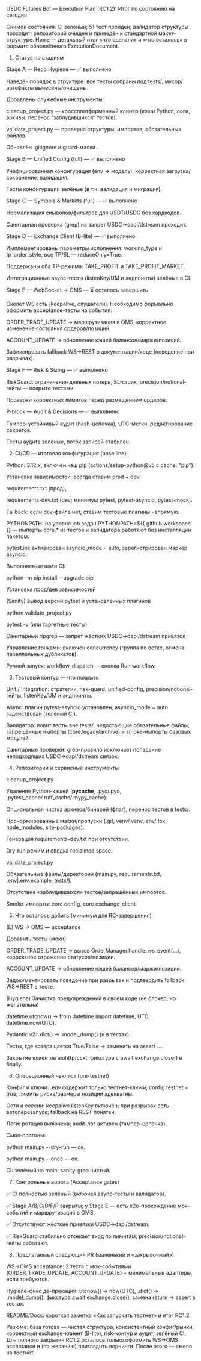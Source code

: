 USDC Futures Bot — Execution Plan (RC1.2): Итог по состоянию на сегодня

Снимок состояния: CI зелёный; 51 тест пройден; валидатор структуры проходит; репозиторий очищен и приведён к стандартной макет-структуре. Ниже — детальный итог «что сделали» и «что осталось» в формате обновлённого ExecutionDocument.

1. Статус по стадиям

Stage A — Repo Hygiene — ✅ выполнено

Наведён порядок в структуре: все тесты собраны под tests/, мусор/артефакты вынесены/очищены.

Добавлены служебные инструменты:

cleanup_project.py — кроссплатформенный клинер (кэши Python, логи, архивы, перенос “заблудившихся” тестов).

validate_project.py — проверка структуры, импортов, обязательных файлов.

Обновлён .gitignore и guard-маски.

Stage B — Unified Config (full) — ✅ выполнено

Унифицированная конфигурация (env → модель), корректная загрузка/сохранение, валидация.

Тесты конфигурации зелёные (в т.ч. валидация и миграция).

Stage C — Symbols & Markets (full) — ✅ выполнено

Нормализация символов/фильтров для USDT/USDC без хардкодов.

Санитарная проверка (grep) на запрет USDC→dapi/dstream проходит.

Stage D — Exchange Client (B-lite) — ✅ выполнено

Имплементированы параметры исполнения: working_type и tp_order_style, все TP/SL — reduceOnly=True.

Поддержаны оба TP-режима: TAKE_PROFIT и TAKE_PROFIT_MARKET.

Интеграционные async-тесты (listenKey/UM и эндпоинты) зелёные в CI.

Stage E — WebSocket → OMS — ⏳ осталось завершить

Скелет WS есть (keepalive, слушатели). Необходимо формально оформить acceptance-тесты на события:

ORDER_TRADE_UPDATE → маршрутизация в OMS, корректное изменение состояния ордеров/позиций.

ACCOUNT_UPDATE → обновление кэшей балансов/маржи/позиций.

Зафиксировать fallback WS→REST в документации/коде (поведение при разрывах).

Stage F — Risk & Sizing — ✅ выполнено

RiskGuard: ограничения дневных потерь, SL-стрик, precision/notional-гейты — покрыто тестами.

Проверки корректных лимитов перед размещением ордеров.

P-block — Audit & Decisions — ✅ выполнено

Тампер-устойчивый аудит (hash-цепочка), UTC-метки, редактирование секретов.

Тесты аудита зелёные, поток записей стабилен.

2. CI/CD — итоговая конфигурация (base line)

Python: 3.12.x, включён кэш pip (actions/setup-python@v5 с cache: "pip").

Установка зависимостей: всегда ставим prod + dev:

requirements.txt (прод),

requirements-dev.txt (dev; минимум pytest, pytest-asyncio, pytest-mock).

Fallback: если dev-файла нет, ставим тестовые плагины напрямую.

PYTHONPATH: на уровне job задан PYTHONPATH=${{ github.workspace }} — импорты core.\* из тестов и валидатора работают без инсталляции пакетом.

pytest.ini: активирован asyncio_mode = auto, зарегистрирован маркер asyncio.

Выполняемые шаги CI:

python -m pip install --upgrade pip

Установка прод/дев зависимостей

(Sanity) вывод версий pytest и установленных плагинов

python validate_project.py

pytest -v (или таргетные тесты)

Санитарный ripgrep — запрет жёстких USDC→dapi/dstream привязок

Управление гонками: включён concurrency (группа по ветке, отмена параллельных дубликатов).

Ручной запуск: workflow_dispatch — кнопка Run workflow.

3. Тестовый контур — что покрыто

Unit / Integration: стратегии, risk-guard, unified-config, precision/notional-гейты, listenKey/UM и эндпоинты.

Async: плагин pytest-asyncio установлен, asyncio_mode = auto задействован (зелёный CI).

Валидатор: ловит тесты вне tests/, недостающие обязательные файлы, запрещённые импорты (core.legacy/archive) и smoke-импорты базовых модулей.

Санитарные проверки: grep-правило исключает попадание неподходящих USDC→dapi/dstream связок.

4. Репозиторий и сервисные инструменты

cleanup_project.py

Удаление Python-кэшей (**pycache**, .pyc/.pyo, .pytest_cache/.ruff_cache/.mypy_cache).

Опциональная чистка архивов/бинарей (флаг), перенос тестов в tests/.

Пронормированные маски/пропуски (.git, venv/.venv, env/.tox, node_modules, site-packages).

Генерация requirements-dev.txt при отсутствии.

Dry-run режим и сводка reclaimed space.

validate_project.py

Обязательные файлы/директории (main.py, requirements.txt, .env|.env.example, tests/).

Отсутствие «заблудившихся» тестов/запрещённых импортов.

Smoke-импорты: core.config, core.exchange_client.

5. Что осталось добить (минимум для RC-завершения)

(E) WS → OMS — acceptance

Добавить тесты (моки):

ORDER_TRADE_UPDATE → вызов OrderManager.handle_ws_event(...), корректное отражение статусов/позиции.

ACCOUNT_UPDATE → обновление кэшей балансов/маржи/позиции.

Задокументировать поведение при разрывах и подтвердить fallback WS→REST в тесте.

(Hygiene) Зачистка предупреждений в своём коде (не блокер, но желательна)

datetime.utcnow() → from datetime import datetime, UTC; datetime.now(UTC).

Pydantic v2: .dict() → .model_dump() (и в тестах).

Тесты, где возвращается True/False → заменить на assert ….

Закрытие клиентов aiohttp/ccxt: фикстура с await exchange.close() в finally.

6. Операционный чеклист (pre-testnet)

Конфиг и ключи: .env содержит только тестнет-ключи; config.testnet = true; лимиты риска/размеры позиций адекватны.

Сети и сессии: keepalive listenKey включён; при разрывах есть автоперезапуск; fallback на REST понятен.

Логи: ротация включена; audit-лог активен (тампер-цепочка).

Смок-прогоны:

python main.py --dry-run — ок.

python main.py --once — ок.

CI: зелёный на main; sanity-grep чистый.

7. Контрольные ворота (Acceptance gates)

✅ CI полностью зелёный (включая async-тесты и валидатор).

✅ Stage A/B/C/D/F/P закрыты; у Stage E — есть e2e-прохождение мок-событий и маршрутизация в OMS.

✅ Отсутствуют жёсткие привязки USDC→dapi/dstream.

✅ RiskGuard стабильно отсекает вход по лимитам; precision/notional-гейты работают.

8. Предлагаемый следующий PR (маленький и «закрывочный»)

WS→OMS acceptance: 2 теста с мок-событиями (ORDER_TRADE_UPDATE, ACCOUNT_UPDATE) + минимальные адаптеры, если требуются.

Hygiene-фикс де-прекаций: utcnow() → now(UTC), .dict() → .model_dump(), фикстура await exchange.close(), замена return → assert в тестах.

README/Docs: короткая заметка «Как запускать тестнет» и итог RC1.2.

Резюме: база готова — чистая структура, консистентный конфиг/рынки, корректный exchange-клиент (B-lite), risk-контур и аудит, зелёный CI. Для полного закрытия RC1.2 осталось только оформить WS→OMS acceptance и (по желанию) пригладить ворнинги. После этого — смело на тестнет.
